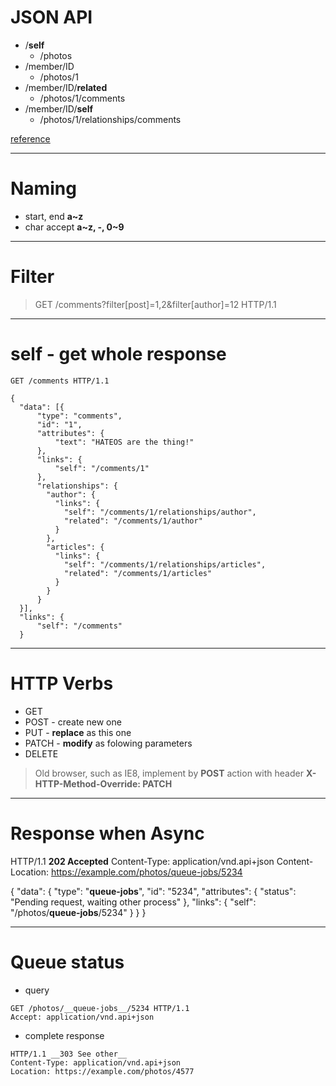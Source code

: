 # JSON API
- /__self__
	- /photos
- /member/ID
	- /photos/1
- /member/ID/__related__
	- /photos/1/comments
- /member/ID/__self__
	- /photos/1/relationships/comments

[reference](http://jsonapi.org/recommendations/)

---

# Naming
- start, end __a~z__
- char accept __a~z, -, 0~9__

---

# Filter
> GET /comments?filter[post]=1,2&filter[author]=12 HTTP/1.1

---

# __self__ - get whole response

```
GET /comments HTTP/1.1

{
  "data": [{
      "type": "comments",
      "id": "1",
      "attributes": {
          "text": "HATEOS are the thing!"
      },
      "links": {
          "self": "/comments/1"
      },
      "relationships": {
        "author": {
          "links": {
            "self": "/comments/1/relationships/author",
            "related": "/comments/1/author"
          }
        },
        "articles": {
          "links": {
            "self": "/comments/1/relationships/articles",
            "related": "/comments/1/articles"
          }
        }
      }
  }],
  "links": {
      "self": "/comments"
  }
```

---

# HTTP Verbs

- GET
- POST - create new one
- PUT - __replace__ as this one
- PATCH - __modify__ as folowing parameters
- DELETE  

> Old browser, such as IE8, implement by __POST__ action with header __X-HTTP-Method-Override: PATCH__


---

# Response when Async

>
HTTP/1.1 __202 Accepted__
Content-Type: application/vnd.api+json
Content-Location: https://example.com/photos/queue-jobs/5234

{
  "data": {
    "type": "__queue-jobs__",
    "id": "5234",
    "attributes": {
      "status": "Pending request, waiting other process"
    },
    "links": {
      "self": "/photos/__queue-jobs__/5234"
    }
  }
}

---

# Queue status
- query
>>>
	GET /photos/__queue-jobs__/5234 HTTP/1.1
	Accept: application/vnd.api+json  

- complete response
>>>
	HTTP/1.1 __303 See other__
	Content-Type: application/vnd.api+json
	Location: https://example.com/photos/4577
